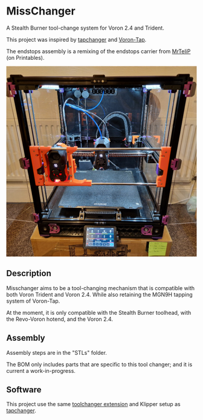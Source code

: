 # MissChanger

A Stealth Burner tool-change system for Voron 2.4 and Trident.

This project was inspired by [tapchanger](https://github.com/viesturz/tapchanger/) and [Voron-Tap](https://github.com/VoronDesign/Voron-Tap/).

The endstops assembly is a remixing of the endstops carrier from [MrTeliP](https://www.printables.com/model/325765-voron-24r2-pg7-cable-gland-and-endstop) (on Printables).

![20240223_185152.jpg](/images/20240223_185152.jpg)

## Description

Misschanger aims to be a tool-changing mechanism that is compatible with both Voron Trident and Voron 2.4. While also retaining the MGN9H tapping system of Voron-Tap.

At the moment, it is only compatible with the Stealth Burner toolhead, with the Revo-Voron hotend, and the Voron 2.4.

## Assembly

Assembly steps are in the "STLs" folder.

The BOM only includes parts that are specific to this tool changer; and it is current a work-in-progress.

## Software

This project use the same [toolchanger extension](https://github.com/viesturz/klipper-toolchanger/) and Klipper setup as [tapchanger](https://github.com/viesturz/tapchanger/).
